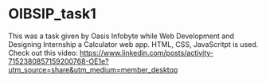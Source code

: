 # OIBSIP_task1
This was a task given by Oasis Infobyte while Web Development and Designing Internship a Calculator web app. HTML, CSS, JavaScritpt is used. 
Check out this video: https://www.linkedin.com/posts/activity-7152380857159200768-OE1e?utm_source=share&utm_medium=member_desktop

